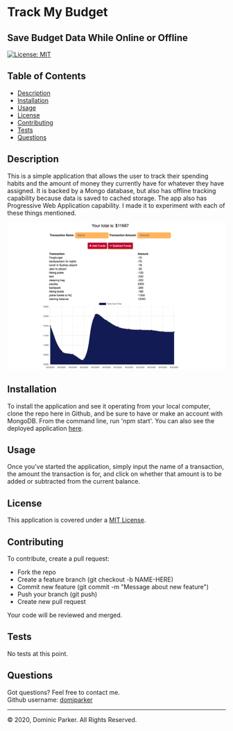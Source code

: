 
# Track My Budget

## Save Budget Data While Online or Offline  

[![License: MIT](https://img.shields.io/badge/License-MIT-yellow.svg)](https://opensource.org/licenses/MIT)  



## Table of Contents

* [Description](#description)
* [Installation](#installation)
* [Usage](#usage)
* [License](#license)
* [Contributing](#contribution)
* [Tests](#tests)
* [Questions](#questions)



## Description 

This is a simple application that allows the user to track their spending habits and the amount of money they currently have for whatever they have assigned. It is backed by a Mongo database, but also has offline tracking capability because data is saved to cached storage. The app also has Progressive Web Application capability. I made it to experiment with each of these things mentioned.   


![demo pic of app](TrackMyBudget.png)


## Installation

To install the application and see it operating from your local computer, clone the repo here in Github, and be sure to have or make an account with MongoDB. From the command line, run 'npm start'. You can also see the deployed application [here](https://track-my-budget-djp.herokuapp.com/).



## Usage 

Once you've started the application, simply input the name of a transaction, the amount the transaction is for, and click on whether that amount is to be added or subtracted from the current balance.  



## License

This application is covered under a [MIT License](https://opensource.org/licenses/MIT).



## Contributing


To contribute, create a pull request:

* Fork the repo
* Create a feature branch (git checkout -b NAME-HERE)
* Commit new feature (git commit -m "Message about new feature")
* Push your branch (git push)
* Create new pull request

Your code will be reviewed and merged.


## Tests

No tests at this point.



## Questions

Got questions? Feel free to contact me.  
Github username: [domjparker](https://github.com/domjparker)  

---

© 2020, Dominic Parker. All Rights Reserved.

